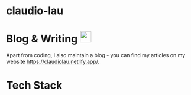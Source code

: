 # claudio-lau

# Blog & Writing <img src="https://raw.githubusercontent.com/<OWNER>/<OWNER>/master/<GIF_NAME>.gif" width="30px">


Apart from coding, I also maintain a blog - you can find my articles on my website https://claudiolau.netlify.app/.

# Tech Stack 
